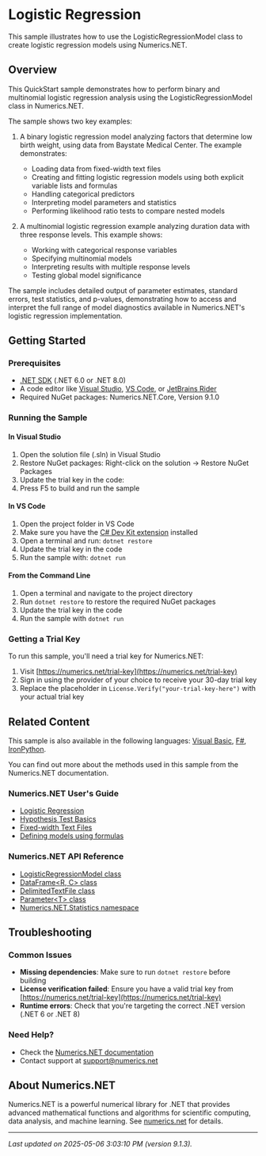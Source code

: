 # Logistic Regression

This sample illustrates how to use the LogisticRegressionModel class to create logistic regression models using Numerics.NET.

## Overview

This QuickStart sample demonstrates how to perform binary and multinomial logistic regression analysis using the
LogisticRegressionModel class in Numerics.NET.

The sample shows two key examples:

1. A binary logistic regression model analyzing factors that determine low birth weight, using data
from Baystate Medical Center. The example demonstrates:
   - Loading data from fixed-width text files
   - Creating and fitting logistic regression models using both explicit variable lists and formulas
   - Handling categorical predictors
   - Interpreting model parameters and statistics
   - Performing likelihood ratio tests to compare nested models

2. A multinomial logistic regression example analyzing duration data with three response levels. This
example shows:
   - Working with categorical response variables
   - Specifying multinomial models
   - Interpreting results with multiple response levels
   - Testing global model significance

The sample includes detailed output of parameter estimates, standard errors, test statistics, and
p-values, demonstrating how to access and interpret the full range of model diagnostics available in
Numerics.NET's logistic regression implementation.


## Getting Started

### Prerequisites

- [.NET SDK](https://dotnet.microsoft.com/download) (.NET 6.0 or .NET 8.0)
- A code editor like [Visual Studio](https://visualstudio.microsoft.com/), [VS Code](https://code.visualstudio.com/), or [JetBrains Rider](https://www.jetbrains.com/rider/)
- Required NuGet packages: Numerics.NET.Core, Version 9.1.0

### Running the Sample

#### In Visual Studio
1. Open the solution file (.sln) in Visual Studio
2. Restore NuGet packages: Right-click on the solution → Restore NuGet Packages
3. Update the trial key in the code:
4. Press F5 to build and run the sample

#### In VS Code

1. Open the project folder in VS Code
2. Make sure you have the [C# Dev Kit extension](https://marketplace.visualstudio.com/items?itemName=ms-dotnettools.csdevkit) installed
3. Open a terminal and run: `dotnet restore`
4. Update the trial key in the code 
5. Run the sample with: `dotnet run`

#### From the Command Line

1. Open a terminal and navigate to the project directory
2. Run `dotnet restore` to restore the required NuGet packages
3. Update the trial key in the code
4. Run the sample with `dotnet run`

### Getting a Trial Key

To run this sample, you'll need a trial key for Numerics.NET:

1. Visit [https://numerics.net/trial-key](https://numerics.net/trial-key)
2. Sign in using the provider of your choice to receive your 30-day trial key
3. Replace the placeholder in `License.Verify("your-trial-key-here")` with your actual trial key

## Related Content

This sample is also available in the following languages: 
[Visual Basic](https://github.com/NumericsDotNet/quickstart-visualbasic/tree/net462/statistics/regression-analysis/logistic-regression), [F#](https://github.com/NumericsDotNet/quickstart-fsharp/tree/net462/statistics/regression-analysis/logistic-regression), [IronPython](https://github.com/NumericsDotNet/quickstart-ironpython/tree/net462/statistics/regression-analysis/logistic-regression).

You can find out more about the methods used in this sample from the Numerics.NET documentation.

### Numerics.NET User's Guide

- [Logistic Regression](https://numerics.net/documentation/latest/statistics/regression-analysis/logistic-regression)
- [Hypothesis Test Basics](https://numerics.net/documentation/latest/statistics/hypothesis-tests/hypothesis-test-basics)
- [Fixed-width Text Files](https://numerics.net/documentation/latest/data-access/fixed-width-text-files)
- [Defining models using formulas](https://numerics.net/documentation/latest/statistics/statistical-models/defining-models-using-formulas)

### Numerics.NET API Reference

- [LogisticRegressionModel class](https://numerics.net/documentation/latest/reference/numerics.net.statistics.logisticregressionmodel)
- [DataFrame&lt;R, C&gt; class](https://numerics.net/documentation/latest/reference/numerics.net.dataanalysis.dataframe-2)
- [DelimitedTextFile class](https://numerics.net/documentation/latest/reference/numerics.net.data.text.delimitedtextfile)
- [Parameter&lt;T&gt; class](https://numerics.net/documentation/latest/reference/numerics.net.dataanalysis.parameter-1)
- [Numerics.NET.Statistics namespace](https://numerics.net/documentation/latest/reference/numerics.net.statistics)


## Troubleshooting

### Common Issues

- **Missing dependencies**: Make sure to run `dotnet restore` before building
- **License verification failed**: Ensure you have a valid trial key from [https://numerics.net/trial-key](https://numerics.net/trial-key)
- **Runtime errors**: Check that you're targeting the correct .NET version (.NET 6 or .NET 8)

### Need Help?

- Check the [Numerics.NET documentation](https://numerics.net/documentation/)
- Contact support at [support@numerics.net](mailto:support@numerics.net?subject=LogisticRegression%20QuickStart%20Sample%20%28C%23%29)

## About Numerics.NET

Numerics.NET is a powerful numerical library for .NET that provides advanced mathematical 
functions and algorithms for scientific computing, data analysis, and machine learning.
See [numerics.net](https://numerics.net) for details.

---

_Last updated on 2025-05-06 3:03:10 PM (version 9.1.3)._
